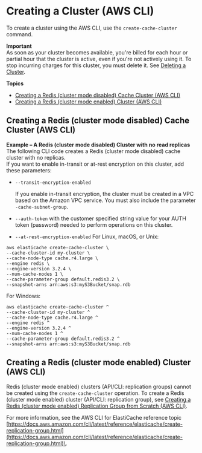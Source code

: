 # Creating a Cluster \(AWS CLI\)<a name="Clusters.Create.CLI"></a>

To create a cluster using the AWS CLI, use the `create-cache-cluster` command\.

**Important**  
As soon as your cluster becomes available, you're billed for each hour or partial hour that the cluster is active, even if you're not actively using it\. To stop incurring charges for this cluster, you must delete it\. See [Deleting a Cluster](Clusters.Delete.md)\. 

**Topics**
+ [Creating a Redis \(cluster mode disabled\) Cache Cluster \(AWS CLI\)](#Clusters.Create.CLI.Redis)
+ [Creating a Redis \(cluster mode enabled\) Cluster \(AWS CLI\)](#Clusters.Create.CLI.RedisCluster)

## Creating a Redis \(cluster mode disabled\) Cache Cluster \(AWS CLI\)<a name="Clusters.Create.CLI.Redis"></a>

**Example – A Redis \(cluster mode disabled\) Cluster with no read replicas**  
The following CLI code creates a Redis \(cluster mode disabled\) cache cluster with no replicas\.  
If you want to enable in\-transit or at\-rest encryption on this cluster, add these parameters:  
+ `--transit-encryption-enabled`


  If you enable in\-transit encryption, the cluster must be created in a VPC based on the Amazon VPC service\. You must also include the parameter `-cache-subnet-group`\.

+ `--auth-token` with the customer specified string value for your AUTH token \(password\) needed to perform operations on this cluster\.
+ `--at-rest-encryption-enabled`
For Linux, macOS, or Unix:  

```
aws elasticache create-cache-cluster \
--cache-cluster-id my-cluster \
--cache-node-type cache.r4.large \
--engine redis \
--engine-version 3.2.4 \
--num-cache-nodes 1 \
--cache-parameter-group default.redis3.2 \
--snapshot-arns arn:aws:s3:myS3Bucket/snap.rdb
```
For Windows:  

```
aws elasticache create-cache-cluster ^
--cache-cluster-id my-cluster ^
--cache-node-type cache.r4.large ^
--engine redis ^
--engine-version 3.2.4 ^
--num-cache-nodes 1 ^
--cache-parameter-group default.redis3.2 ^
--snapshot-arns arn:aws:s3:myS3Bucket/snap.rdb
```

## Creating a Redis \(cluster mode enabled\) Cluster \(AWS CLI\)<a name="Clusters.Create.CLI.RedisCluster"></a>

Redis \(cluster mode enabled\) clusters \(API/CLI: replication groups\) cannot be created using the `create-cache-cluster` operation\. To create a Redis \(cluster mode enabled\) cluster \(API/CLI: replication group\), see [Creating a Redis \(cluster mode enabled\) Replication Group from Scratch \(AWS CLI\)](Replication.CreatingReplGroup.NoExistingCluster.Cluster.md#Replication.CreatingReplGroup.NoExistingCluster.Cluster.CLI)\.

For more information, see the AWS CLI for ElastiCache reference topic [https://docs.aws.amazon.com/cli/latest/reference/elasticache/create-replication-group.html](https://docs.aws.amazon.com/cli/latest/reference/elasticache/create-replication-group.html)\.

